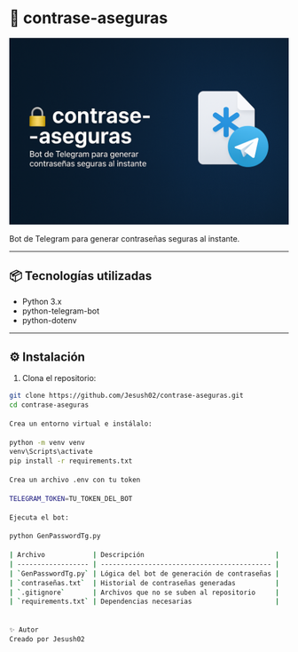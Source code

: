 # 🔐 contrase-aseguras

![Banner](banner.png)


Bot de Telegram para generar contraseñas seguras al instante.

---

## 📦 Tecnologías utilizadas

- Python 3.x  
- python-telegram-bot  
- python-dotenv  

---

## ⚙️ Instalación

1. Clona el repositorio:
```bash
git clone https://github.com/Jesush02/contrase-aseguras.git
cd contrase-aseguras

Crea un entorno virtual e instálalo:

python -m venv venv
venv\Scripts\activate
pip install -r requirements.txt

Crea un archivo .env con tu token

TELEGRAM_TOKEN=TU_TOKEN_DEL_BOT

Ejecuta el bot:

python GenPasswordTg.py

| Archivo            | Descripción                                 |
| ------------------ | ------------------------------------------- |
| `GenPasswordTg.py` | Lógica del bot de generación de contraseñas |
| `contraseñas.txt`  | Historial de contraseñas generadas          |
| `.gitignore`       | Archivos que no se suben al repositorio     |
| `requirements.txt` | Dependencias necesarias                     |


✨ Autor
Creado por Jesush02

